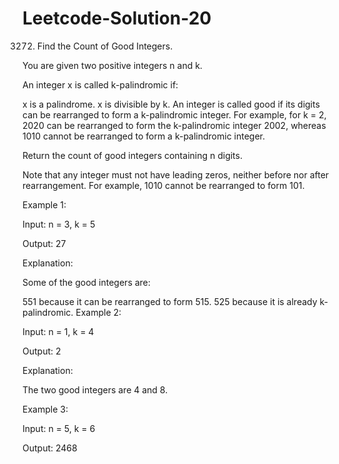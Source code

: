 # Leetcode-Solution-20
3272. Find the Count of Good Integers.

You are given two positive integers n and k.

An integer x is called k-palindromic if:

x is a palindrome.
x is divisible by k.
An integer is called good if its digits can be rearranged to form a k-palindromic integer. For example, for k = 2, 2020 can be rearranged to form the k-palindromic integer 2002, whereas 1010 cannot be rearranged to form a k-palindromic integer.

Return the count of good integers containing n digits.

Note that any integer must not have leading zeros, neither before nor after rearrangement. For example, 1010 cannot be rearranged to form 101.

 

Example 1:

Input: n = 3, k = 5

Output: 27

Explanation:

Some of the good integers are:

551 because it can be rearranged to form 515.
525 because it is already k-palindromic.
Example 2:

Input: n = 1, k = 4

Output: 2

Explanation:

The two good integers are 4 and 8.

Example 3:

Input: n = 5, k = 6

Output: 2468
